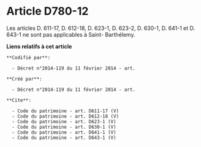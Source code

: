 # Article D780-12

Les articles D. 611-17, D. 612-18, D. 623-1, D. 623-2, D. 630-1, D. 641-1 et D. 643-1 ne sont pas applicables à Saint-
Barthélemy.

**Liens relatifs à cet article**

	**Codifié par**:

	  - Décret n°2014-119 du 11 février 2014 - art.

	**Créé par**:

	  - Décret n°2014-119 du 11 février 2014 - art.

	**Cite**:

	  - Code du patrimoine - art. D611-17 (V)
	  - Code du patrimoine - art. D612-18 (V)
	  - Code du patrimoine - art. D623-1 (V)
	  - Code du patrimoine - art. D630-1 (V)
	  - Code du patrimoine - art. D641-1 (V)
	  - Code du patrimoine - art. D643-1 (V)
